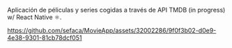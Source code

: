 Aplicación de péliculas y series cogidas a través de API TMDB (in progress)
w/ React Native ⚛️.





https://github.com/sefaca/MovieApp/assets/32002286/9f0f3b02-d0e9-4e38-9301-81cb78dcf051

